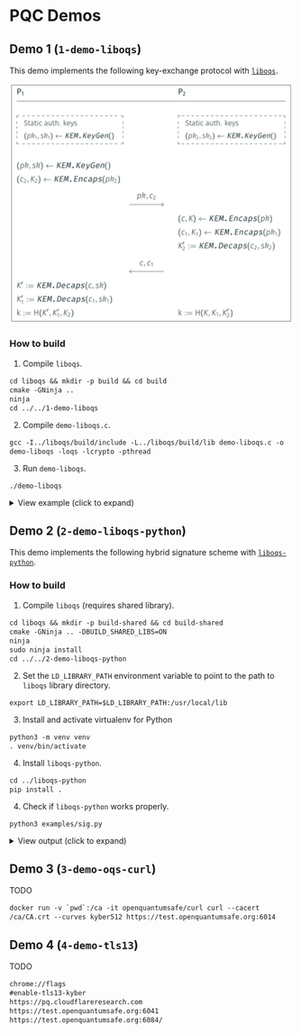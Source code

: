 # PQC Demos

## Demo 1 (`1-demo-liboqs`)

This demo implements the following key-exchange protocol with [`liboqs`](https://github.com/open-quantum-safe/liboqs).

![Key exchange protocol](./docs/images/key-exchange-protocol.PNG)

### How to build

1. Compile `liboqs`.

```bashshell
cd liboqs && mkdir -p build && cd build
cmake -GNinja ..
ninja
cd ../../1-demo-liboqs
```

2. Compile `demo-liboqs.c`.

```bashshell
gcc -I../liboqs/build/include -L../liboqs/build/lib demo-liboqs.c -o demo-liboqs -loqs -lcrypto -pthread
```

3. Run `demo-liboqs`.

```bashshell
./demo-liboqs
```
<details>
<summary>View example (click to expand)</summary>

```
[--] Selected KEM: ML-KEM-1024

[P1] Generating static keys...
[P1] pk1 (1568 bytes): 4d70765d4b3802288c46a49b2f6047c0...8a6c9a892d07efa9ab87b07a7544f1ca
[P1] sk1 (3168 bytes): 5189acae586bcd47a9dc46891cd2894b...07b9ac2186b4bb38656de633f44fd68b

[P2] Generating static keys...
[P2] pk2 (1568 bytes): ea50173c43587736b4b760aa4c0bcbdc...f2231573959382913e77bfcedbf73729
[P2] sk2 (3168 bytes): 3d0ac831a76aaec24594773fc3b6828c...b0167d388aeed9ca4bb9835f850c2e25

[P1] Generating ephemeral pk and sk...
[P1] pk (1568 bytes): 13da9dd0b96aaafab6e4020fc141578e...6a774c6fbe46dba891a783ff00a4e50d
[P1] sk (3168 bytes): 32a4488f51869e6258802871aa388757...3488dd6d84b242e22b6c34f88583d131
[P1] Generating encapsulation...
[P1] c2 (1568 bytes): 7c7b667fb9145a692dd6cf44d54a0e8d...a1911153190a9e4d20ca89f0adc6f51b
[P1] k2 (32 bytes): 512b9d7d264d8f69da5f40d9766c50f81b07ed9a6ff890c34baa459c60e082eb
[P1] Sending pk and c2 to P2...

[P2] Generating encapsulation...
[P2] c (1568 bytes): ae384d6317bb175a09c025f1cd8514cb...0830133c20cd4bc8ef2b2fb73c668c30
[P2] k (32 bytes): f50f307c99f7aa119b601105882ea285b4da50aec6823ca4f863d63843694cc6
[P2] Generating encapsulation...
[P2] c1 (1568 bytes): 390e2d8fe16e5240a7f89e28a6395d28...555e6716f186d67514a9fcc471158d9d
[P2] k1 (32 bytes): 317fe0cec8bcd21ec2dc04f40b841a53bbcd58a91c9d48892b89df0eca750cb3
[P2] Generating decapsulation...
[P2] k2_prime (32 bytes): 512b9d7d264d8f69da5f40d9766c50f81b07ed9a6ff890c34baa459c60e082eb
[P2] Sending c and c1 to P1...

[P1] Generating decapsulation...
[P1] k_prime (32 bytes): f50f307c99f7aa119b601105882ea285b4da50aec6823ca4f863d63843694cc6
[P1] Generating decapsulation...
[P1] k1_prime (32 bytes): 317fe0cec8bcd21ec2dc04f40b841a53bbcd58a91c9d48892b89df0eca750cb3

[P1] shared key: ceafc8c0b82344e1fc203ab956862fc090e56e178b1b987dab4213fa3d0d9eab
[P2] shared key: ceafc8c0b82344e1fc203ab956862fc090e56e178b1b987dab4213fa3d0d9eab
[--] Key exchange successful!
```    
</details>


## Demo 2 (`2-demo-liboqs-python`)

This demo implements the following hybrid signature scheme with [`liboqs-python`](https://github.com/open-quantum-safe/liboqs).

### How to build

1. Compile `liboqs` (requires shared library).

```bashshell
cd liboqs && mkdir -p build-shared && cd build-shared
cmake -GNinja .. -DBUILD_SHARED_LIBS=ON
ninja
sudo ninja install
cd ../../2-demo-liboqs-python
```

2. Set the `LD_LIBRARY_PATH` environment variable to point to the path to `liboqs` library directory.

```bashshell
export LD_LIBRARY_PATH=$LD_LIBRARY_PATH:/usr/local/lib
```

3. Install and activate virtualenv for Python

```bashshell
python3 -m venv venv
. venv/bin/activate
```

4. Install `liboqs-python`.

```bashshell
cd ../liboqs-python
pip install .
```

4. Check if `liboqs-python` works properly.

```bashshell
python3 examples/sig.py
```

<details>
<summary>View output (click to expand)</summary>

```
liboqs version: 0.12.0
liboqs-python version: 0.12.0
Enabled signature mechanisms:
['Dilithium2', 'Dilithium3', 'Dilithium5', 'ML-DSA-44', 'ML-DSA-65',
 'ML-DSA-87', 'Falcon-512', 'Falcon-1024', 'Falcon-padded-512',
 'Falcon-padded-1024', 'SPHINCS+-SHA2-128f-simple', 'SPHINCS+-SHA2-128s-simple',
 'SPHINCS+-SHA2-192f-simple', 'SPHINCS+-SHA2-192s-simple',
 'SPHINCS+-SHA2-256f-simple', 'SPHINCS+-SHA2-256s-simple',
 'SPHINCS+-SHAKE-128f-simple', 'SPHINCS+-SHAKE-128s-simple',
 'SPHINCS+-SHAKE-192f-simple', 'SPHINCS+-SHAKE-192s-simple',
 'SPHINCS+-SHAKE-256f-simple', 'SPHINCS+-SHAKE-256s-simple', 'MAYO-1', 'MAYO-2',
 'MAYO-3', 'MAYO-5', 'cross-rsdp-128-balanced', 'cross-rsdp-128-fast',
 'cross-rsdp-128-small', 'cross-rsdp-192-balanced', 'cross-rsdp-192-fast',
 'cross-rsdp-192-small', 'cross-rsdp-256-balanced', 'cross-rsdp-256-fast',
 'cross-rsdp-256-small', 'cross-rsdpg-128-balanced', 'cross-rsdpg-128-fast',
 'cross-rsdpg-128-small', 'cross-rsdpg-192-balanced', 'cross-rsdpg-192-fast',
 'cross-rsdpg-192-small', 'cross-rsdpg-256-balanced', 'cross-rsdpg-256-fast',
 'cross-rsdpg-256-small']

Signature details:
{'claimed_nist_level': 2,
 'is_euf_cma': True,
 'length_public_key': 1312,
 'length_secret_key': 2560,
 'length_signature': 2420,
 'name': 'ML-DSA-44',
 'sig_with_ctx_support': True,
 'version': 'FIPS204'}

Valid signature? True
```

5. Install `pypa/cryptography`.

```bashshell
pip install cryptography==44.0.0
```

6. Run Python script with hybrid signature scheme.

```bashshell
cd ../2-demo-liboqs-python
python3 hybrid-signature.py
```

</details>



## Demo 3 (`3-demo-oqs-curl`)

TODO

```bashshell
docker run -v `pwd`:/ca -it openquantumsafe/curl curl --cacert /ca/CA.crt --curves kyber512 https://test.openquantumsafe.org:6014
```

## Demo 4 (`4-demo-tls13`)

TODO

```bashshell
chrome://flags
#enable-tls13-kyber
https://pq.cloudflareresearch.com
https://test.openquantumsafe.org:6041
https://test.openquantumsafe.org:6084/
```
